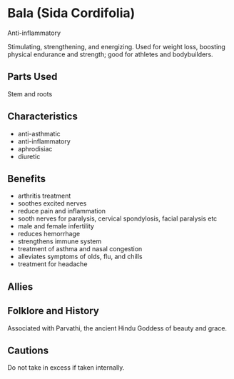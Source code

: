# Bala (Sida Cordifolia)
Anti-inflammatory

Stimulating, strengthening, and energizing. Used for weight loss, boosting physical endurance and strength; good for athletes and bodybuilders.

## Parts Used
Stem and roots

## Characteristics
- anti-asthmatic
- anti-inflammatory
- aphrodisiac
- diuretic

## Benefits
- arthritis treatment
- soothes excited nerves
- reduce pain and inflammation
- sooth nerves for paralysis, cervical spondylosis, facial paralysis etc
- male and female infertility
- reduces hemorrhage
- strengthens immune system
- treatment of asthma and nasal congestion
- alleviates symptoms of olds, flu, and chills
- treatment for headache

## Allies

## Folklore and History
Associated with Parvathi, the ancient Hindu Goddess of beauty and grace.

## Cautions
Do not take in excess if taken internally.
